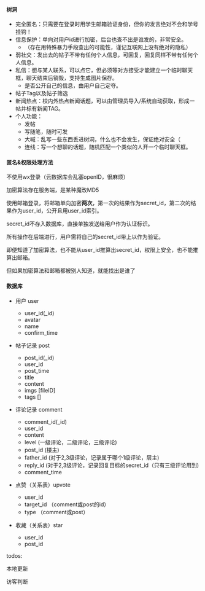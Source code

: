 #### 树洞

- 完全匿名：只需要在登录时用学生邮箱验证身份，但你的发言绝对不会和学号挂钩！
- 信息保护：单向对用户id进行加密，后台也查不出是谁发的，非常安全。
  - （存在用特殊暴力手段查出的可能性，谨记互联网上没有绝对的隐私）
- 弱社交：发出去的帖子不带有任何个人信息，可回复，回复同样不带有任何个人信息。
- 私信：想与某人联系，可以点它，但必须等对方接受才能建立一个临时聊天框，聊天结束后销毁，支持生成图片保存。
  - 是否公开自己的信息，由用户自己定夺。
- 帖子Tag以及帖子筛选
-  新闻热点：校内外热点新闻话题，可以由管理员导入/系统自动获取，形成一帖并标有新闻TAG。
- 个人功能：
  - 发帖
  - 写随笔，随时可发
  - 大喊：乱写一些东西丢进树洞，什么也不会发生，保证绝对安全（
  - 连线：写一个想聊的话题，随机匹配一个类似的人开一个临时聊天框。



#### 匿名&权限处理方法

不使用wx登录（云数据库会乱塞openID，很麻烦）

加密算法存在服务端，是某种魔改MD5

使用邮箱登录，将邮箱单向加密**两次**，第一次的结果作为secret_id，第二次的结果作为user_id，公开且用user_id索引。

secret_id不存入数据库，直接单独发送给用户作为认证标识。

所有操作在后端进行，用户需将自己的secret_id带上以作为验证。



即便知道了加密算法，也不能从user_id推算出secret_id，权限上安全，也不能推算出邮箱。

但如果加密算法和邮箱都被别人知道，就能找出是谁了	



#### 数据库

- 用户 user
  - user_id(_id)
  - avatar
  - name
  - confirm_time
- 帖子记录 post
  - post_id(_id)
  - user_id
  - post_time
  - title
  - content
  - imgs [fileID]
  - tags []
- 评论记录 comment
  - comment_id(_id)
  - user_id
  - content
  - level (一级评论，二级评论，三级评论)
  - post_id (楼主)
  - father_id (对于2,3级评论，记录属于哪个1级评论，层主)
  - reply_id (对于2,3级评论，记录回复目标的secret_id（只有三级评论用到)
  - comment_time
- 点赞（关系表）upvote
  - user_id
  - target_id （comment或post的id）
  - type （comment或post）

- 收藏（关系表）star
  - user_id
  - post_id




todos:

本地更新

访客判断
